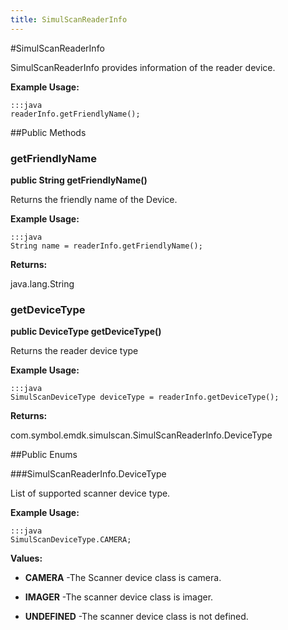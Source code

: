 ```yaml
---
title: SimulScanReaderInfo
---
```

#SimulScanReaderInfo

SimulScanReaderInfo provides information of the reader device.
 
 

**Example Usage:**
	
	:::java	
	readerInfo.getFriendlyName();


##Public Methods

### getFriendlyName

**public String getFriendlyName()**

Returns the friendly name of the Device.
 
 

**Example Usage:**
	
	:::java	
	String name = readerInfo.getFriendlyName();


**Returns:**

java.lang.String

### getDeviceType

**public DeviceType getDeviceType()**

Returns the reader device type
 
 

**Example Usage:**
	
	:::java	
	SimulScanDeviceType deviceType = readerInfo.getDeviceType();


**Returns:**

com.symbol.emdk.simulscan.SimulScanReaderInfo.DeviceType

##Public Enums

###SimulScanReaderInfo.DeviceType

List of supported scanner device type.
 
 

**Example Usage:**
	
	:::java	
	SimulScanDeviceType.CAMERA;


**Values:**

* **CAMERA** -The Scanner device class is camera.

* **IMAGER** -The scanner device class is imager.

* **UNDEFINED** -The scanner device class is not defined.

